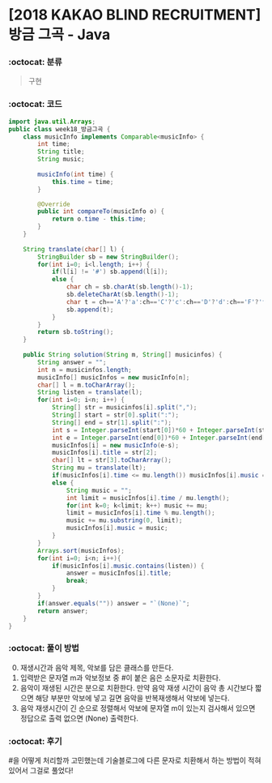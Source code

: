 # [2018 KAKAO BLIND RECRUITMENT] 방금 그곡 - Java

###  :octocat: 분류

> 구현

### :octocat: 코드

```java
import java.util.Arrays;
public class week18_방금그곡 {
	class musicInfo implements Comparable<musicInfo> {
		int time;
		String title;
		String music;
		
		musicInfo(int time) {
			this.time = time;
		}

		@Override
		public int compareTo(musicInfo o) {
			return o.time - this.time;
		}
	}
	
	String translate(char[] l) {
		StringBuilder sb = new StringBuilder();
        for(int i=0; i<l.length; i++) {
        	if(l[i] != '#') sb.append(l[i]);
        	else {
        		char ch = sb.charAt(sb.length()-1);
        		sb.deleteCharAt(sb.length()-1);
        		char t = ch=='A'?'a':ch=='C'?'c':ch=='D'?'d':ch=='F'?'f':'g';
        		sb.append(t);
        	}
        }
        return sb.toString();
	}
	
	public String solution(String m, String[] musicinfos) {
        String answer = "";
        int n = musicinfos.length;
        musicInfo[] musicInfos = new musicInfo[n];
        char[] l = m.toCharArray();
        String listen = translate(l);
        for(int i=0; i<n; i++) {
        	String[] str = musicinfos[i].split(",");
        	String[] start = str[0].split(":");
        	String[] end = str[1].split(":");
        	int s = Integer.parseInt(start[0])*60 + Integer.parseInt(start[1]);
        	int e = Integer.parseInt(end[0])*60 + Integer.parseInt(end[1]);
        	musicInfos[i] = new musicInfo(e-s);
        	musicInfos[i].title = str[2];
        	char[] lt = str[3].toCharArray();
        	String mu = translate(lt);
        	if(musicInfos[i].time <= mu.length()) musicInfos[i].music = mu.substring(0, musicInfos[i].time);
        	else {
        		String music = "";
        		int limit = musicInfos[i].time / mu.length();
        		for(int k=0; k<limit; k++) music += mu;
        		limit = musicInfos[i].time % mu.length();
        		music += mu.substring(0, limit);
        		musicInfos[i].music = music;
        	}
        }        
        Arrays.sort(musicInfos);
        for(int i=0; i<n; i++){
        	if(musicInfos[i].music.contains(listen)) {
        		answer = musicInfos[i].title;
        		break;
        	}
        }
        if(answer.equals("")) answer = "`(None)`";
        return answer;
    }
}
```

### :octocat: 풀이 방법

0. 재생시간과 음악 제목, 악보를 담은 클래스를 만든다.
1. 입력받은 문자열 m과 악보정보 중 #이 붙은 음은 소문자로 치환한다.
2. 음악이 재생된 시간은 분으로 치환한다. 만약 음악 재생 시간이 음악 총 시간보다 짧으면 해당 부분만 악보에 넣고
길면 음악을 반복재생해서 악보에 넣는다.
3. 음악 재생시간이 긴 순으로 정렬해서 악보에 문자열 m이 있는지 검사해서 있으면 정답으로 출력
없으면 (None) 출력한다.

### :octocat: 후기

#을 어떻게 처리할까 고민했는데 기술블로그에 다른 문자로 치환해서 하는 방법이 적혀있어서 그걸로 풀었다!
